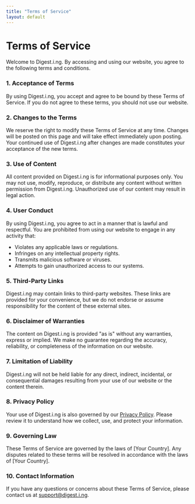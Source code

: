 ```yaml
---
title: "Terms of Service"
layout: default
---
```


# Terms of Service

Welcome to Digest.i.ng. By accessing and using our website, you agree to the following terms and conditions.

### 1. Acceptance of Terms
By using Digest.i.ng, you accept and agree to be bound by these Terms of Service. If you do not agree to these terms, you should not use our website.

### 2. Changes to the Terms
We reserve the right to modify these Terms of Service at any time. Changes will be posted on this page and will take effect immediately upon posting. Your continued use of Digest.i.ng after changes are made constitutes your acceptance of the new terms.

### 3. Use of Content
All content provided on Digest.i.ng is for informational purposes only. You may not use, modify, reproduce, or distribute any content without written permission from Digest.i.ng. Unauthorized use of our content may result in legal action.

### 4. User Conduct
By using Digest.i.ng, you agree to act in a manner that is lawful and respectful. You are prohibited from using our website to engage in any activity that:
- Violates any applicable laws or regulations.
- Infringes on any intellectual property rights.
- Transmits malicious software or viruses.
- Attempts to gain unauthorized access to our systems.

### 5. Third-Party Links
Digest.i.ng may contain links to third-party websites. These links are provided for your convenience, but we do not endorse or assume responsibility for the content of these external sites.

### 6. Disclaimer of Warranties
The content on Digest.i.ng is provided "as is" without any warranties, express or implied. We make no guarantee regarding the accuracy, reliability, or completeness of the information on our website.

### 7. Limitation of Liability
Digest.i.ng will not be held liable for any direct, indirect, incidental, or consequential damages resulting from your use of our website or the content therein.

### 8. Privacy Policy
Your use of Digest.i.ng is also governed by our [Privacy Policy](#). Please review it to understand how we collect, use, and protect your information.

### 9. Governing Law
These Terms of Service are governed by the laws of [Your Country]. Any disputes related to these terms will be resolved in accordance with the laws of [Your Country].

### 10. Contact Information
If you have any questions or concerns about these Terms of Service, please contact us at [support@digest.i.ng](mailto:support@digest.i.ng).
